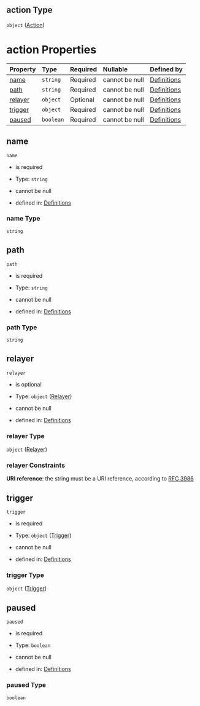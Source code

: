 ## action Type

`object` ([Action](definitions-definitions-action.md))

# action Properties

| Property            | Type      | Required | Nullable       | Defined by                                                                                                             |
| :------------------ | :-------- | :------- | :------------- | :--------------------------------------------------------------------------------------------------------------------- |
| [name](#name)       | `string`  | Required | cannot be null | [Definitions](definitions-definitions-action-properties-name.md "#/definitions/action/properties/name")       |
| [path](#path)       | `string`  | Required | cannot be null | [Definitions](definitions-definitions-action-properties-path.md "#/definitions/action/properties/path")       |
| [relayer](#relayer) | `object`  | Optional | cannot be null | [Definitions](definitions-definitions-relayer.md "#/definitions/action/properties/relayer")                   |
| [trigger](#trigger) | `object`  | Required | cannot be null | [Definitions](definitions-definitions-action-properties-trigger.md "#/definitions/action/properties/trigger") |
| [paused](#paused)   | `boolean` | Required | cannot be null | [Definitions](definitions-definitions-action-properties-paused.md "#/definitions/action/properties/paused")   |

## name



`name`

*   is required

*   Type: `string`

*   cannot be null

*   defined in: [Definitions](definitions-definitions-action-properties-name.md "#/definitions/action/properties/name")

### name Type

`string`

## path



`path`

*   is required

*   Type: `string`

*   cannot be null

*   defined in: [Definitions](definitions-definitions-action-properties-path.md "#/definitions/action/properties/path")

### path Type

`string`

## relayer



`relayer`

*   is optional

*   Type: `object` ([Relayer](definitions-definitions-relayer.md))

*   cannot be null

*   defined in: [Definitions](definitions-definitions-relayer.md "#/definitions/action/properties/relayer")

### relayer Type

`object` ([Relayer](definitions-definitions-relayer.md))

### relayer Constraints

**URI reference**: the string must be a URI reference, according to [RFC 3986](https://tools.ietf.org/html/rfc3986 "check the specification")

## trigger



`trigger`

*   is required

*   Type: `object` ([Trigger](definitions-definitions-action-properties-trigger.md))

*   cannot be null

*   defined in: [Definitions](definitions-definitions-action-properties-trigger.md "#/definitions/action/properties/trigger")

### trigger Type

`object` ([Trigger](definitions-definitions-action-properties-trigger.md))

## paused



`paused`

*   is required

*   Type: `boolean`

*   cannot be null

*   defined in: [Definitions](definitions-definitions-action-properties-paused.md "#/definitions/action/properties/paused")

### paused Type

`boolean`
